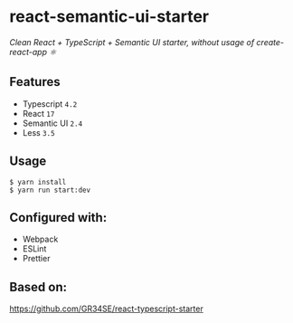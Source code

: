 # react-semantic-ui-starter
###### Clean React + TypeScript + Semantic UI starter, without usage of create-react-app ⚛

## Features 

- Typescript `4.2`
- React `17`
- Semantic UI `2.4`
- Less `3.5`

## Usage

```
$ yarn install
$ yarn run start:dev
```

## Configured with:
- Webpack
- ESLint
- Prettier

## Based on:
https://github.com/GR34SE/react-typescript-starter